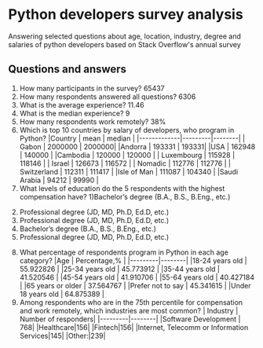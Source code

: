 # Python developers survey analysis
Answering selected questions about age, location, industry, degree and salaries of python developers based on Stack Overflow's annual survey
## Questions and answers
1. How many participants in the survey? 65437
2. How many respondents answered all questions? 6306
3. What is the average experience? 11.46
4. What is the median experience? 9
5. How many respondents work remotely? 38%
6. Which is top 10 countries by salary of developers, who program in Python?
|Country      | mean    | median |
|-------------|---------|--------|
| Gabon       | 2000000 | 2000000|
|Andorra      |  193331 |  193331|
|USA          |  162948 | 140000 |
|Cambodia     | 120000  | 120000 |
| Luxembourg  | 115928  | 118146 |
|  Israel     | 126673  | 116572 |
| Nomadic     | 112776  | 112776 |
| Switzerland | 112311  | 111417 |
|Isle of Man  | 111087  | 104340 |
|Saudi Arabia | 94212   |  99990 |
7. What levels of education do the 5 respondents with the highest compensation have? 
1)Bachelor’s degree (B.A., B.S., B.Eng., etc.)
2) Professional degree (JD, MD, Ph.D, Ed.D, etc.)
3) Professional degree (JD, MD, Ph.D, Ed.D, etc.)
4) Bachelor’s degree (B.A., B.S., B.Eng., etc.)
5) Professional degree (JD, MD, Ph.D, Ed.D, etc.)
8. What percentage of respondents program in Python in each age category?
|Age | Percentage,% |
|---------|--------|
|18-24 years old    | 55.922826 |
|25-34 years old    | 45.773912 |
|35-44 years old    | 41.520546 |
|45-54 years old    | 41.910706 |
|55-64 years old    | 40.427184 |
|65 years or older  | 37.564767 |
|Prefer not to say  | 45.341615 |
|Under 18 years old | 64.875389 |
9. Among respondents who are in the 75th percentile for compensation and work remotely, which industries are most common?
| Industry | Number of responders|
|---------|--------|
|Software Development | 768|
|Healthcare|156|
|Fintech|156|
|Internet, Telecomm or Information Services|145|
|Other:|239|
